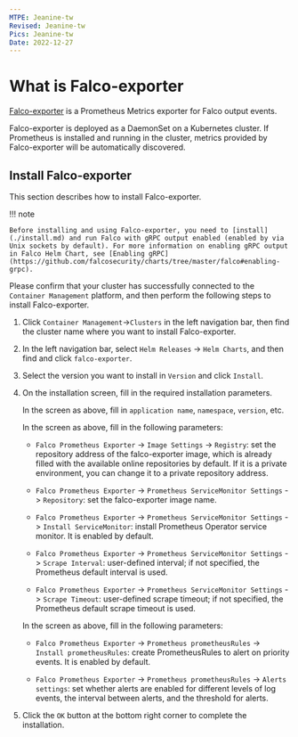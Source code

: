 ```yaml
---
MTPE: Jeanine-tw
Revised: Jeanine-tw
Pics: Jeanine-tw
Date: 2022-12-27
---
```


# What is Falco-exporter

[Falco-exporter](https://github.com/falcosecurity/falco-exporter) is a Prometheus Metrics exporter for Falco output events.

Falco-exporter is deployed as a DaemonSet on a Kubernetes cluster. If Prometheus is installed and running in the cluster, metrics provided by Falco-exporter will be automatically discovered.

## Install Falco-exporter

This section describes how to install Falco-exporter.

!!! note

    Before installing and using Falco-exporter, you need to [install](./install.md) and run Falco with gRPC output enabled (enabled by via Unix sockets by default). For more information on enabling gRPC output in Falco Helm Chart, see [Enabling gRPC](https://github.com/falcosecurity/charts/tree/master/falco#enabling-grpc).

Please confirm that your cluster has successfully connected to the `Container Management` platform, and then perform the following steps to install Falco-exporter.

1. Click `Container Management`->`Clusters` in the left navigation bar, then find the cluster name where you want to install Falco-exporter.

    

2. In the left navigation bar, select `Helm Releases` -> `Helm Charts`, and then find and click `falco-exporter`.

    

3. Select the version you want to install in `Version` and click `Install`.
    

4. On the installation screen, fill in the required installation parameters.

    

    In the screen as above, fill in `application name`, `namespace`, `version`, etc.

    

    In the screen as above, fill in the following parameters:

    - `Falco Prometheus Exporter` -> `Image Settings` -> `Registry`: set the repository address of the falco-exporter image, which is already filled with the available online repositories by default. If it is a private environment, you can change it to a private repository address.

    - `Falco Prometheus Exporter` -> `Prometheus ServiceMonitor Settings` -> `Repository`: set the falco-exporter image name.

    - `Falco Prometheus Exporter` -> `Prometheus ServiceMonitor Settings` -> `Install ServiceMonitor`: install Prometheus Operator service monitor. It is enabled by default.

    - `Falco Prometheus Exporter` -> `Prometheus ServiceMonitor Settings` -> `Scrape Interval`: user-defined interval; if not specified, the Prometheus default interval is used.

    - `Falco Prometheus Exporter` -> `Prometheus ServiceMonitor Settings` -> `Scrape Timeout`: user-defined scrape timeout; if not specified, the Prometheus default scrape timeout is used.

    

    

   In the screen as above, fill in the following parameters:

    - `Falco Prometheus Exporter` -> `Prometheus prometheusRules` -> `Install prometheusRules`: create PrometheusRules to alert on priority events. It is enabled by default.

    - `Falco Prometheus Exporter` -> `Prometheus prometheusRules` -> `Alerts settings`: set whether alerts are enabled for different levels of log events, the interval between alerts, and the threshold for alerts.

5. Click the `OK` button at the bottom right corner to complete the installation.
